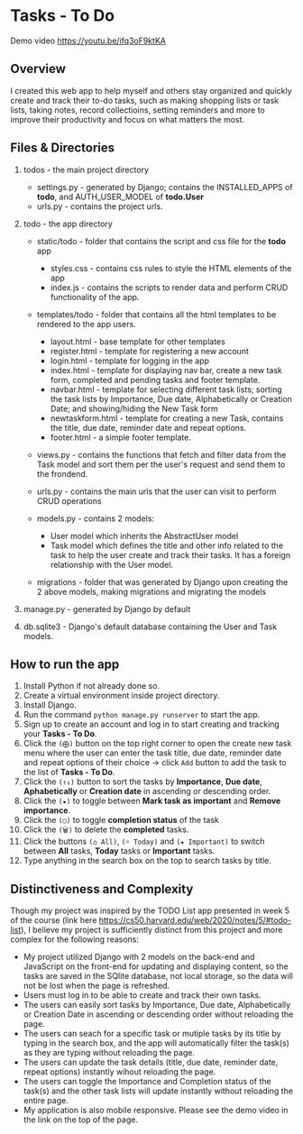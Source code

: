 # Tasks - To Do

Demo video <https://youtu.be/ifq3oF9ktKA>

## Overview
I created this web app to help myself and others stay organized and quickly create and track their to-do tasks, such as making shopping lists or task lists, taking notes, record collectioins, setting reminders and more to improve their productivity and focus on what matters the most.

## Files & Directories
1. todos - the main project directory 
   - settings.py - generated by Django; contains the INSTALLED_APPS of **todo**, and AUTH_USER_MODEL of **todo.User**
   - urls.py - contains the project urls.
  
2. todo - the app directory
   
   - static/todo - folder that contains the script and css file for the **todo** app
        - styles.css - contains css rules to style the HTML elements of the app
        - index.js - contains the scripts to render data and perform CRUD functionality of the app.
   
   - templates/todo - folder that contains all the html templates to be rendered to the app users.
        - layout.html - base template for other templates
        - register.html - template for registering a new account
        - login.html - template for logging in the app
        - index.html - template for displaying nav bar, create a new task form, completed and pending tasks and footer template.
        - navbar.html - template for selecting different task lists; sorting the task lists by Importance, Due date, Alphabetically or Creation Date; and showing/hiding the New Task form
        - newtaskform.html - template for creating a new Task, contains the title, due date, reminder date and repeat options.
        - footer.html - a simple footer template.
    
    - views.py - contains the functions that fetch and filter data from the Task model and sort them per the user's request and send them to the frondend.
    
    - urls.py - contains the main urls that the user can visit to perform CRUD operations
    
    - models.py - contains 2 models:
        - User model which inherits the AbstractUser model
        - Task model which defines the title and other info related to the task to help the user create and track their tasks. It has a foreign relationship with the User model.
    - migrations - folder that was generated by Django upon creating the 2 above models, making migrations and migrating the models

3. manage.py - generated by Django by default
4. db.sqlite3 - Django's default database containing the User and Task models.

## How to run the app

1. Install Python if not already done so.
2. Create a virtual environment inside project directory.
3. Install Django.
4. Run the command `python manage.py runserver` to start the app.
5. Sign up to create an account and log in to start creating and tracking your __Tasks - To Do__.
6. Click the `(⨁)` button on the top right corner to open the create new task menu where the user can enter the task title, due date, reminder date and repeat options of their choice -> click `Add` button to add the task to the list of __Tasks - To Do__.
7. Click the `(↑↓)` button to sort the tasks by __Importance__, __Due date__, __Aphabetically__ or __Creation date__ in ascending or descending order.
8. Click the `(★)` to toggle between __Mark task as important__ and __Remove importance__.
9.  Click the `(◯)` to toggle __completion status__ of the task
10. Click the `(🗑)` to delete the __completed__ tasks.
11. Click the buttons `(⌂ All)`, `(☼ Today)` and `(★ Important)` to switch between __All__ tasks, __Today__ tasks or __Important__ tasks.
12. Type anything in the search box on the top to search tasks by title.

## Distinctiveness and Complexity

Though my project was inspired by the TODO List app presented in week 5 of the course (link here <https://cs50.harvard.edu/web/2020/notes/5/#todo-list>),
I believe my project is sufficiently distinct from this project and more complex for the following reasons:
- My project utilized Django with 2 models on the back-end and JavaScript on the front-end for updating and displaying content, so the tasks are saved in the SQlite database, not local storage, so the data will not be lost when the page is refreshed.
- Users must log in to be able to create and track their own tasks.
- The users can easily sort tasks by Importance, Due date, Alphabetically or Creation Date in ascending or descending order without reloading the page.
- The users can seach for a specific task or mutiple tasks by its title by typing in the search box, and the app will automatically filter the task(s) as they are typing without reloading the page.
- The users can update the task details (title, due date, reminder date, repeat options) instantly wihout reloading the page.
- The users can toggle the Importance and Completion status of the task(s) and the other task lists will update instantly without reloading the entire page.
- My application is also mobile responsive. Please see the demo video in the link on the top of the page.